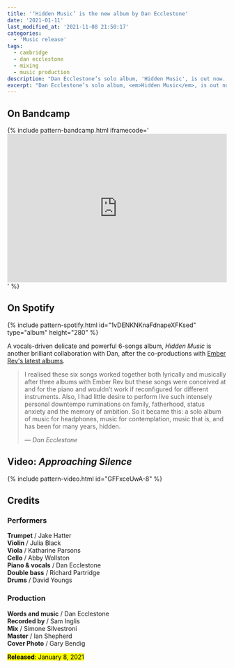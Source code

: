 ```yaml
---
title: '‘Hidden Music’ is the new album by Dan Ecclestone'
date: '2021-01-11'
last_modified_at: '2021-11-08 21:50:17'
categories:
  - 'Music release'
tags:
  - cambridge
  - dan ecclestone
  - mixing
  - music production
description: "Dan Ecclestone’s solo album, 'Hidden Music', is out now. Recorded by Sam Inglis, mixed by Minutes to Midnight, mastered by Ian Shepherd."
excerpt: "Dan Ecclestone’s solo album, <em>Hidden Music</em>, is out now. Recorded by Sam Inglis, mixed by Minutes to Midnight, mastered by Ian Shepherd."
---
```

## On Bandcamp

{% include pattern-bandcamp.html iframecode='<iframe style="border: 0; width: 100%; height: 340px;" src="https://bandcamp.com/EmbeddedPlayer/album=3656047790/size=large/bgcol=ffffff/linkcol=e99708/artwork=small/transparent=true/" seamless=""><a href="https://danecclestone.bandcamp.com/album/hidden-music">Hidden Music by Dan Ecclestone</a></iframe>' %}

## On Spotify

{% include pattern-spotify.html id="1vDENKNKnaFdnapeXFKsed" type="album" height="280" %}

A vocals-driven delicate and powerful 6-songs album, _Hidden Music_ is another brilliant collaboration with Dan, after the co-productions with [Ember Rev's latest albums](/blog/ember-rev-premonition-and-ruin/).

> I realised these six songs worked together both lyrically and musically after three albums with Ember Rev but these songs were conceived at and for the piano and wouldn’t work if reconfigured for different instruments. Also, I had little desire to perform live such intensely personal downtempo ruminations on family, fatherhood, status anxiety and the memory of ambition. So it became this: a solo album of music for headphones, music for contemplation, music that is, and has been for many years, hidden.
> 
> <cite>— Dan Ecclestone</cite>

## Video: _Approaching Silence_

{% include pattern-video.html id="GFFxceUwA-8" %}

## Credits

### Performers

**Trumpet** / Jake Hatter  
**Violin** / Julia Black  
**Viola** / Katharine Parsons  
**Cello** / Abby Wollston  
**Piano & vocals** / Dan Ecclestone  
**Double bass** / Richard Partridge  
**Drums** / David Youngs  

### Production

**Words and music** / Dan Ecclestone  
**Recorded by** / Sam Inglis  
**Mix** / Simone Silvestroni    
**Master** / Ian Shepherd  
**Cover Photo** / Gary Bendig

<p class="detached"><mark class="m2m-highlight small"><strong>Released</strong>: January 8, 2021</mark></p>